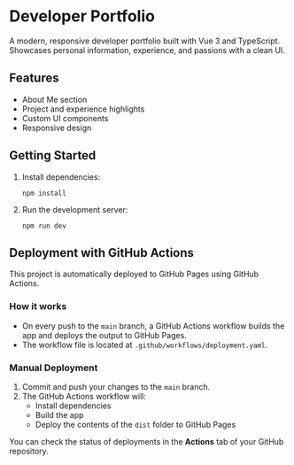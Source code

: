 # Developer Portfolio

A modern, responsive developer portfolio built with Vue 3 and TypeScript.  
Showcases personal information, experience, and passions with a clean UI.

## Features

- About Me section
- Project and experience highlights
- Custom UI components
- Responsive design

## Getting Started

1. Install dependencies:
   ```
   npm install
   ```
2. Run the development server:
   ```
   npm run dev
   ```

## Deployment with GitHub Actions

This project is automatically deployed to GitHub Pages using GitHub Actions.

### How it works

- On every push to the `main` branch, a GitHub Actions workflow builds the app and deploys the output to GitHub Pages.
- The workflow file is located at `.github/workflows/deployment.yaml`.

### Manual Deployment

1. Commit and push your changes to the `main` branch.
2. The GitHub Actions workflow will:
   - Install dependencies
   - Build the app
   - Deploy the contents of the `dist` folder to GitHub Pages

You can check the status of deployments in the **Actions** tab of your GitHub repository.

